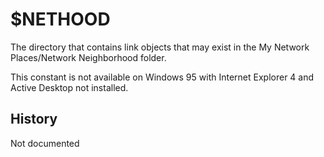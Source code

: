 # $NETHOOD

The directory that contains link objects that may exist in the My Network Places/Network Neighborhood folder.

This constant is not available on Windows 95 with Internet Explorer 4 and Active Desktop not installed.

## History

Not documented

